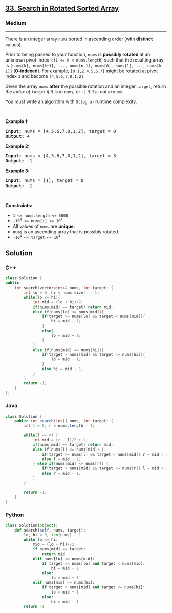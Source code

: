 <h2><a href="https://leetcode.com/problems/search-in-rotated-sorted-array">33. Search in Rotated Sorted Array</a></h2><h3>Medium</h3><hr><p>There is an integer array <code>nums</code> sorted in ascending order (with <strong>distinct</strong> values).</p>

<p>Prior to being passed to your function, <code>nums</code> is <strong>possibly rotated</strong> at an unknown pivot index <code>k</code> (<code>1 &lt;= k &lt; nums.length</code>) such that the resulting array is <code>[nums[k], nums[k+1], ..., nums[n-1], nums[0], nums[1], ..., nums[k-1]]</code> (<strong>0-indexed</strong>). For example, <code>[0,1,2,4,5,6,7]</code> might be rotated at pivot index <code>3</code> and become <code>[4,5,6,7,0,1,2]</code>.</p>

<p>Given the array <code>nums</code> <strong>after</strong> the possible rotation and an integer <code>target</code>, return <em>the index of </em><code>target</code><em> if it is in </em><code>nums</code><em>, or </em><code>-1</code><em> if it is not in </em><code>nums</code>.</p>

<p>You must write an algorithm with <code>O(log n)</code> runtime complexity.</p>

<p>&nbsp;</p>
<p><strong class="example">Example 1:</strong></p>
<pre><strong>Input:</strong> nums = [4,5,6,7,0,1,2], target = 0
<strong>Output:</strong> 4
</pre><p><strong class="example">Example 2:</strong></p>
<pre><strong>Input:</strong> nums = [4,5,6,7,0,1,2], target = 3
<strong>Output:</strong> -1
</pre><p><strong class="example">Example 3:</strong></p>
<pre><strong>Input:</strong> nums = [1], target = 0
<strong>Output:</strong> -1
</pre>
<p>&nbsp;</p>
<p><strong>Constraints:</strong></p>

<ul>
	<li><code>1 &lt;= nums.length &lt;= 5000</code></li>
	<li><code>-10<sup>4</sup> &lt;= nums[i] &lt;= 10<sup>4</sup></code></li>
	<li>All values of <code>nums</code> are <strong>unique</strong>.</li>
	<li><code>nums</code> is an ascending array that is possibly rotated.</li>
	<li><code>-10<sup>4</sup> &lt;= target &lt;= 10<sup>4</sup></code></li>
</ul>


## Solution
### C++
```c++
class Solution {
public:
    int search(vector<int>& nums, int target) {
        int lo = 0, hi = nums.size() - 1;
        while(lo <= hi){
            int mid = (lo + hi)/2;
            if(nums[mid] == target) return mid;
            else if(nums[lo] <= nums[mid]){
                if(target >= nums[lo] && target < nums[mid]){
                    hi = mid - 1;
                }
                else{
                    lo = mid + 1;
                }
            }
            else if(nums[mid] <= nums[hi]){
                if(target > nums[mid] && target <= nums[hi]){
                    lo = mid + 1;
                }
                else hi = mid - 1;
            }
        }
        return -1;
    }
};
```

### Java
```java
class Solution {
    public int search(int[] nums, int target) {
        int l = 0, r = nums.length - 1;

        while(l <= r) {
            int mid = (r - l)/2 + l;
            if(nums[mid] == target) return mid;
            else if(nums[l] <= nums[mid]) {
                if(target >= nums[l] && target < nums[mid]) r = mid - 1;
                else l = mid + 1;
            } else if(nums[mid] <= nums[r]) {
                if(target > nums[mid] && target <= nums[r]) l = mid + 1;
                else r = mid - 1;
            }
        }

        return -1;
    }
}
```

### Python
```python
class Solution(object):
    def search(self, nums, target):
        lo, hi = 0, len(nums) - 1
        while lo <= hi:
            mid = (lo + hi)//2
            if nums[mid] == target:
                return mid
            elif nums[lo] <= nums[mid]:
                if target >= nums[lo] and target < nums[mid]:
                    hi = mid - 1
                else:
                    lo = mid + 1
            elif nums[mid] <= nums[hi]:
                if target > nums[mid] and target <= nums[hi]:
                    lo = mid + 1
                else:
                    hi = mid - 1
        return -1
```